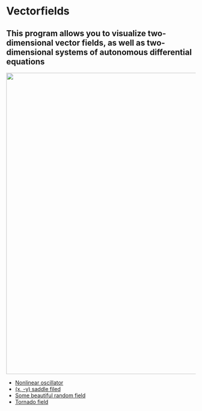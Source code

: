 # Vectorfields

## This program allows you to visualize two-dimensional vector fields, as well as two-dimensional systems of autonomous differential equations

<p align="center">
  <img width="800px" src="https://user-images.githubusercontent.com/32310771/233560701-c3d8a5b8-5089-4997-aaf0-956b038d870e.gif">
</p>

- [Nonlinear oscillator](<https://dimaamega.github.io/vectorfields/?x_str=y&y_str=-L*y-sin(x)&xspeed=3&count=2000&M_Time_Alive_particle=3.95&M_n_lines=24&L=1&skip_welcome&add_scale=100>)
- [(x, -y) saddle filed](https://dimaamega.github.io/vectorfields/?x_str=x&y_str=-y&xspeed=3&count=2000&M_Time_Alive_particle=3.95&M_n_lines=24&L=1&skip_welcome)
- [Some beautiful random field](<https://dimaamega.github.io/vectorfields/?x_str=y*sin(x)&y_str=-L*y-sin(x*y)&xspeed=3&count=2000&M_Time_Alive_particle=3.95&M_n_lines=24&L=0.19&&skip_welcome>)
- [Tornado field](https://dimaamega.github.io/vectorfields/?x_str=x**2-y**2-4&y_str=A*x*y&xspeed=1&count=3000&M_Time_Alive_particle=4.75&M_n_lines=20&A=1&skip_welcome)
